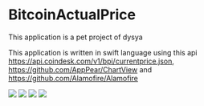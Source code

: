 # BitcoinActualPrice

This application is a pet project of dysya

This application is written in swift language using this api https://api.coindesk.com/v1/bpi/currentprice.json, https://github.com/AppPear/ChartView and https://github.com/Alamofire/Alamofire

![](https://github.com/dysya/BitcoinActPrice/blob/main/Screenshots/Screenshot%202022-03-25%20at%204.30.09%20AM.png)
![](https://github.com/dysya/BitcoinActPrice/blob/main/Screenshots/Screenshot%202022-03-25%20at%204.30.24%20AM.png)
![](https://github.com/dysya/BitcoinActPrice/blob/main/Screenshots/Screenshot%202022-03-25%20at%204.30.40%20AM.png)
![](https://github.com/dysya/BitcoinActPrice/blob/main/Screenshots/Screenshot%202022-03-25%20at%204.31.14%20AM.png)
